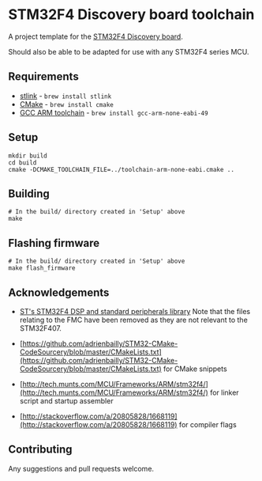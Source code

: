 # STM32F4 Discovery board toolchain
A project template for the [STM32F4 Discovery board](http://www.st.com/web/catalog/tools/FM116/SC959/SS1532/PF252419).

Should also be able to be adapted for use with any STM32F4 series MCU.

## Requirements

* [stlink](https://github.com/texane/stlink) - `brew install stlink`
* [CMake](http://cmake.org) - `brew install cmake`
* [GCC ARM toolchain](https://launchpad.net/gcc-arm-embdded) - `brew install gcc-arm-none-eabi-49`

## Setup

	mkdir build
	cd build
	cmake -DCMAKE_TOOLCHAIN_FILE=../toolchain-arm-none-eabi.cmake ..

## Building

	# In the build/ directory created in 'Setup' above
	make

## Flashing firmware

	# In the build/ directory created in 'Setup' above
	make flash_firmware

## Acknowledgements

* [ST's STM32F4 DSP and standard peripherals library](http://www2.st.com/content/st_com/en/products/embedded-software/mcus-embedded-software/stm32-embedded-software/stm32-standard-peripheral-libraries/stsw-stm32065.html)
  Note that the files relating to the FMC have been removed as they are not relevant to the STM32F407.

* [https://github.com/adrienbailly/STM32-CMake-CodeSourcery/blob/master/CMakeLists.txt](https://github.com/adrienbailly/STM32-CMake-CodeSourcery/blob/master/CMakeLists.txt) for CMake snippets

* [http://tech.munts.com/MCU/Frameworks/ARM/stm32f4/](http://tech.munts.com/MCU/Frameworks/ARM/stm32f4/) for linker script and startup assembler

* [http://stackoverflow.com/a/20805828/1668119](http://stackoverflow.com/a/20805828/1668119) for compiler flags

## Contributing

Any suggestions and pull requests welcome.